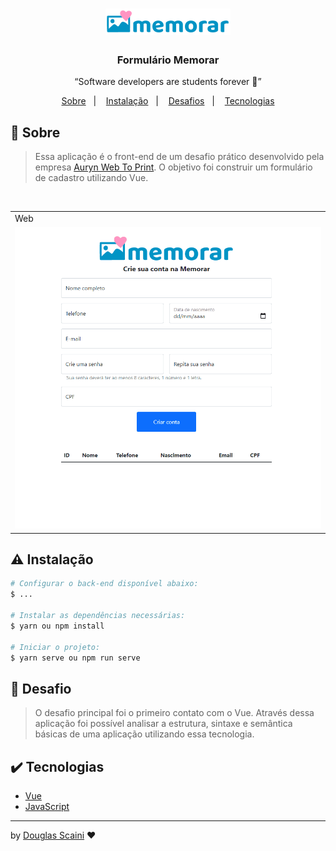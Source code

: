 <h1 align="center"><img src="./.github/memorar.png" width="200px"/></h1>

<h3 align="center">Formulário Memorar</h3>

<p align="center">“Software developers are students forever 🧠”</p>

<p align="center">
  <a href="#about">Sobre</a>&nbsp;&nbsp;&nbsp;|&nbsp;&nbsp;&nbsp;
  <a href="#install">Instalação</a>&nbsp;&nbsp;&nbsp;|&nbsp;&nbsp;&nbsp;
  <a href="#challenge">Desafios</a>&nbsp;&nbsp;&nbsp;|&nbsp;&nbsp;&nbsp;
  <a href="#technologies">Tecnologias</a>
</p>

## :speech_balloon: Sobre <a name="about"></a>

> Essa aplicação é o front-end de um desafio prático desenvolvido pela empresa [Auryn Web To Print](https://www.auryn.com.br/). O objetivo foi construir um formulário de cadastro utilizando Vue.

<br />
<table>
  <tr>
    <td colspan="1">Web</td>
  </tr>
  <tr>
    <td><img src="./.github/memorar.gif" width=1000px /></td></td>
  </tr>
</table>

## :warning: Instalação <a name="install"></a>

```bash
# Configurar o back-end disponível abaixo:
$ ...

# Instalar as dependências necessárias:
$ yarn ou npm install

# Iniciar o projeto:
$ yarn serve ou npm run serve
```

## :triangular_flag_on_post: Desafio <a name="challenge"></a>

> O desafio principal foi o primeiro contato com o Vue. Através dessa aplicação foi possível analisar a estrutura, sintaxe e semântica básicas de uma aplicação utilizando essa tecnologia.

## :heavy_check_mark: Tecnologias <a name="technologies"></a>

- [Vue](https://vuejs.org/)
- [JavaScript](https://developer.mozilla.org/pt-BR/docs/Web/JavaScript)

---

by [Douglas Scaini](https://www.github.com/douglasscaini) ❤️
